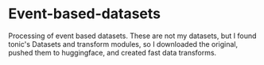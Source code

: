 # Event-based-datasets
Processing of event based datasets. These are not my datasets, but I found tonic's Datasets and transform modules, so I downloaded the original, pushed them to huggingface, and created fast data transforms.
